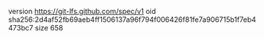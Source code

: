 version https://git-lfs.github.com/spec/v1
oid sha256:2d4af52fb69aeb4ff1506137a96f794f006426f81fe7a906715b1f7eb4473bc7
size 658
